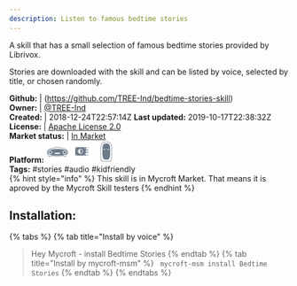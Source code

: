 ```yaml
---
description: Listen to famous bedtime stories
---
```

A skill that has a small selection of famous bedtime stories  provided by Librivox.

Stories are downloaded with the skill and can be listed by voice, selected by title, or chosen randomly.

**Github:** | (https://github.com/TREE-Ind/bedtime-stories-skill)  
**Owner:** | [@TREE-Ind](https://github.com/TREE-Ind)  
**Created:** | 2018-12-24T22:57:14Z  **Last updated:** 2019-10-17T22:38:32Z  
**License:** | [Apache License 2.0](https://api.github.com/licenses/apache-2.0)  
**Market status:** | [In Market](https://market.mycroft.ai/skill/bedtime-stories-skill)  
**Platform:**   ![](.gitbook/assets/mark-1-icon.png)  ![](.gitbook/assets/picroft-icon.png)  ![](.gitbook/assets/mark-2-icon.png)   
**Tags:** \#stories \#audio \#kidfriendly   
{% hint style="info" %}
This skill is in Mycroft Market. That means it is aproved by the Mycroft Skill testers
{% endhint %}
    
## Installation:  
{% tabs %}
{% tab title="Install by voice" %}
> Hey Mycroft - install Bedtime Stories
{% endtab %}
  {% tab title="Install by mycroft-msm" %}
``` mycroft-msm install Bedtime Stories```
{% endtab %}
  {% endtabs %}
  